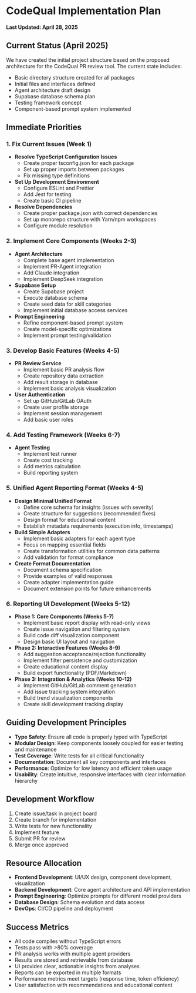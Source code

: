 # CodeQual Implementation Plan
**Last Updated: April 28, 2025**

## Current Status (April 2025)
We have created the initial project structure based on the proposed architecture for the CodeQual PR review tool. The current state includes:

- Basic directory structure created for all packages
- Initial files and interfaces defined
- Agent architecture draft design
- Supabase database schema plan
- Testing framework concept
- Component-based prompt system implemented

## Immediate Priorities

### 1. Fix Current Issues (Week 1)
- **Resolve TypeScript Configuration Issues**
  - Create proper tsconfig.json for each package
  - Set up proper imports between packages
  - Fix missing type definitions
- **Set Up Development Environment**
  - Configure ESLint and Prettier
  - Add Jest for testing
  - Create basic CI pipeline
- **Resolve Dependencies**
  - Create proper package.json with correct dependencies
  - Set up monorepo structure with Yarn/npm workspaces
  - Configure module resolution

### 2. Implement Core Components (Weeks 2-3)
- **Agent Architecture**
  - Complete base agent implementation
  - Implement PR-Agent integration
  - Add Claude integration
  - Implement DeepSeek integration
- **Supabase Setup**
  - Create Supabase project
  - Execute database schema
  - Create seed data for skill categories
  - Implement initial database access services
- **Prompt Engineering**
  - Refine component-based prompt system
  - Create model-specific optimizations
  - Implement prompt testing/validation

### 3. Develop Basic Features (Weeks 4-5)
- **PR Review Service**
  - Implement basic PR analysis flow
  - Create repository data extraction
  - Add result storage in database
  - Implement basic analysis visualization
- **User Authentication**
  - Set up GitHub/GitLab OAuth
  - Create user profile storage
  - Implement session management
  - Add basic user roles

### 4. Add Testing Framework (Weeks 6-7)
- **Agent Testing**
  - Implement test runner
  - Create cost tracking
  - Add metrics calculation
  - Build reporting system
  
### 5. Unified Agent Reporting Format (Weeks 4-5)
- **Design Minimal Unified Format**
  - Define core schema for insights (issues with severity)
  - Create structure for suggestions (recommended fixes)
  - Design format for educational content
  - Establish metadata requirements (execution info, timestamps)
- **Build Simple Adapters**
  - Implement basic adapters for each agent type
  - Focus on mapping essential fields
  - Create transformation utilities for common data patterns
  - Add validation for format compliance
- **Create Format Documentation**
  - Document schema specification
  - Provide examples of valid responses
  - Create adapter implementation guide
  - Document extension points for future enhancements

### 6. Reporting UI Development (Weeks 5-12)
- **Phase 1: Core Components (Weeks 5-7)**
  - Implement basic report display with read-only views
  - Create issue navigation and filtering system
  - Build code diff visualization component
  - Design basic UI layout and navigation
- **Phase 2: Interactive Features (Weeks 8-9)**
  - Add suggestion acceptance/rejection functionality
  - Implement filter persistence and customization
  - Create educational content display
  - Build export functionality (PDF/Markdown)
- **Phase 3: Integration & Analytics (Weeks 10-12)**
  - Implement GitHub/GitLab comment generation
  - Add issue tracking system integration
  - Build trend visualization components
  - Create skill development tracking display

## Guiding Development Principles
- **Type Safety**: Ensure all code is properly typed with TypeScript
- **Modular Design**: Keep components loosely coupled for easier testing and maintenance
- **Test Coverage**: Write tests for all critical functionality
- **Documentation**: Document all key components and interfaces
- **Performance**: Optimize for low latency and efficient token usage
- **Usability**: Create intuitive, responsive interfaces with clear information hierarchy

## Development Workflow
1. Create issue/task in project board
2. Create branch for implementation
3. Write tests for new functionality
4. Implement feature
5. Submit PR for review
6. Merge once approved

## Resource Allocation
- **Frontend Development**: UI/UX design, component development, visualization
- **Backend Development**: Core agent architecture and API implementation
- **Prompt Engineering**: Optimize prompts for different model providers
- **Database Design**: Schema evolution and data access
- **DevOps**: CI/CD pipeline and deployment

## Success Metrics
- All code compiles without TypeScript errors
- Tests pass with >80% coverage
- PR analysis works with multiple agent providers
- Results are stored and retrievable from database
- UI provides clear, actionable insights from analyses
- Reports can be exported in multiple formats
- Performance metrics meet targets (response time, token efficiency)
- User satisfaction with recommendations and educational content
